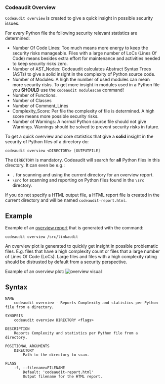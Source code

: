
### Codeaudit Overview

`Codeaudit overview` is created to give a quick insight in possible security issues.

For every Python file the following security relevant statistics are determined:
* Number Of Code Lines: Too much means more energy to keep the security risks manageable. Files with a large number of LoCs (Lines Of Code) means besides extra effort for maintenance and activities needed to keep security risks zero.
* Number of AST_Nodes: Codeaudit calculates Abstract Syntax Trees (ASTs) to give a solid insight in the complexity of Python source code.
* Number of Modules: A high the number of used modules can mean more security risks. To get more insight in modules used in a Python file you **SHOULD** use the `codeaudit modulescan` command!
* Number of Functions.
* Number of Classes 
* Number of Comment_Lines
* Complexity_Score: Per file the complexity of file is determined. A high score means more possible security risks.
* Number of Warnings: A normal Python source file should not give Warnings. Warnings should be solved to prevent security risks in future.



To get a quick overview and core statistics that give a **solid** insight in the security of Python files of a directory do:

```text
codeaudit overview <DIRECTORY> [OUTPUTFILE]
```

The `DIRECTORY` is mandatory. Codeaudit will search for **all** Python files in this directory. It can even be e.g.:
* `.` for scanning and using the current directory for an overview report.
* `\src` for scanning and reporting on Python files found in the `\src` directory.

If you do not specify a HTML output file, a HTML report file is created in the current directory and will be named `codeaudit-report.html`.


## Example

Example of an [overview report](examples/overview.html) that is generated with the command:

```
codeaudit overview /src/linkaudit
```

An overview plot  is generated to quickly get insight in possible problematic files. E.g. files that have a high complexity count or files that a large number of Lines Of Code (LoCs). Large files and files with a high complexity rating should be distrusted by default from a security perspective. 

Example of an overview plot:
![overview visual](overviewplot.png)

## Syntax

```text
NAME
    codeaudit overview - Reports Complexity and statistics per Python file from a directory.

SYNOPSIS
    codeaudit overview DIRECTORY <flags>

DESCRIPTION
    Reports Complexity and statistics per Python file from a directory.

POSITIONAL ARGUMENTS
    DIRECTORY
        Path to the directory to scan.

FLAGS
    -f, --filename=FILENAME
        Default: 'codeaudit-report.html'
        Output filename for the HTML report.

```
